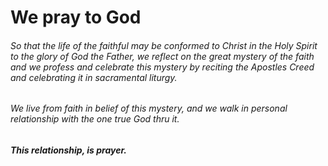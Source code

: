 # We pray to God

###### So that the life of the faithful may be conformed to Christ in the Holy Spirit to the glory of God the Father, we reflect on the great mystery of the faith and we profess and celebrate this mystery by reciting the Apostles Creed and celebrating it in sacramental liturgy.

###### We live from faith in belief of this mystery, and we walk in personal relationship with the one true God thru it.

##### This relationship, is prayer.